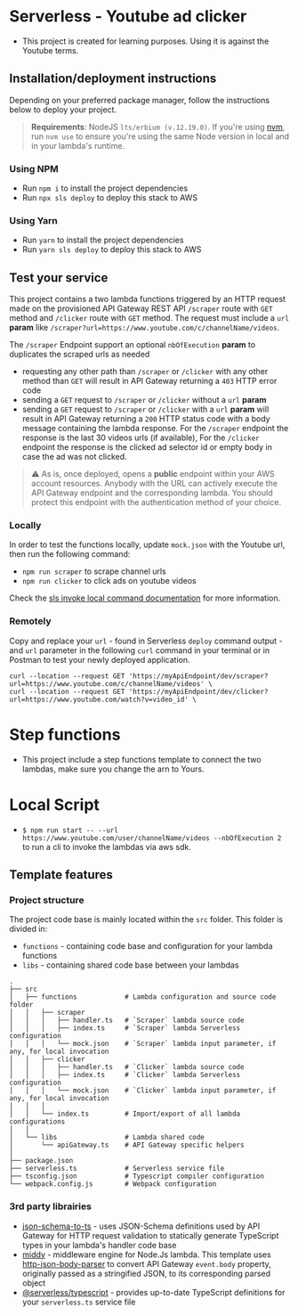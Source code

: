 # Serverless - Youtube ad clicker

- This project is created for learning purposes. Using it is against the Youtube terms.  

## Installation/deployment instructions

Depending on your preferred package manager, follow the instructions below to deploy your project.

> **Requirements**: NodeJS `lts/erbium (v.12.19.0)`. If you're using [nvm](https://github.com/nvm-sh/nvm), run `nvm use` to ensure you're using the same Node version in local and in your lambda's runtime.

### Using NPM

- Run `npm i` to install the project dependencies
- Run `npx sls deploy` to deploy this stack to AWS

### Using Yarn

- Run `yarn` to install the project dependencies
- Run `yarn sls deploy` to deploy this stack to AWS

## Test your service

This project contains a two lambda functions triggered by an HTTP request made on the provisioned API Gateway REST API `/scraper` route with `GET` method and `/clicker` route with `GET` method. The request must include a `url` **param** like `/scraper?url=https://www.youtube.com/c/channelName/videos`.

The `/scraper` Endpoint support an optional `nbOfExecution` **param** to duplicates the scraped urls as needed

- requesting any other path than `/scraper` or `/clicker` with any other method than `GET` will result in API Gateway returning a `403` HTTP error code
- sending a `GET` request to `/scraper` or `/clicker` without a `url` **param** 
- sending a `GET` request to `/scraper` or `/clicker` with a `url` **param** will result in API Gateway returning a `200` HTTP status code with a body message containing the lambda response. For the `/scraper` endpoint the response is the last 30 videos urls (if available), For the `/clicker` endpoint the response is the clicked ad selector id or empty body in case the ad was not clicked. 

> :warning: As is, once deployed, opens a **public** endpoint within your AWS account resources. Anybody with the URL can actively execute the API Gateway endpoint and the corresponding lambda. You should protect this endpoint with the authentication method of your choice.

### Locally

In order to test the functions locally, update `mock.json` with the Youtube url, then run the following command:

- `npm run scraper` to scrape channel urls
- `npm run clicker` to click ads on youtube videos

Check the [sls invoke local command documentation](https://www.serverless.com/framework/docs/providers/aws/cli-reference/invoke-local/) for more information.

### Remotely

Copy and replace your `url` - found in Serverless `deploy` command output - and `url` parameter in the following `curl` command in your terminal or in Postman to test your newly deployed application.

```
curl --location --request GET 'https://myApiEndpoint/dev/scraper?url=https://www.youtube.com/c/channelName/videos' \
curl --location --request GET 'https://myApiEndpoint/dev/clicker?url=https://www.youtube.com/watch?v=video_id' \
```

# Step functions

- This project include a step functions template to connect the two lambdas, make sure you change the arn to Yours.

# Local Script

- `$ npm run start -- --url https://www.youtube.com/user/channelName/videos --nbOfExecution 2` to run a cli to invoke the lambdas via aws sdk.  

## Template features

### Project structure

The project code base is mainly located within the `src` folder. This folder is divided in:

- `functions` - containing code base and configuration for your lambda functions
- `libs` - containing shared code base between your lambdas

```
.
├── src
│   ├── functions            # Lambda configuration and source code folder
│   │   ├── scraper
│   │   │   ├── handler.ts   # `Scraper` lambda source code
│   │   │   ├── index.ts     # `Scraper` lambda Serverless configuration
│   │   │   └── mock.json    # `Scraper` lambda input parameter, if any, for local invocation
│   │   ├── clicker
│   │   │   ├── handler.ts   # `Clicker` lambda source code
│   │   │   ├── index.ts     # `Clicker` lambda Serverless configuration
│   │   │   └── mock.json    # `Clicker` lambda input parameter, if any, for local invocation
│   │   │
│   │   └── index.ts         # Import/export of all lambda configurations
│   │
│   └── libs                 # Lambda shared code
│       └── apiGateway.ts    # API Gateway specific helpers
│
├── package.json
├── serverless.ts            # Serverless service file
├── tsconfig.json            # Typescript compiler configuration
└── webpack.config.js        # Webpack configuration
```

### 3rd party librairies

- [json-schema-to-ts](https://github.com/ThomasAribart/json-schema-to-ts) - uses JSON-Schema definitions used by API Gateway for HTTP request validation to statically generate TypeScript types in your lambda's handler code base
- [middy](https://github.com/middyjs/middy) - middleware engine for Node.Js lambda. This template uses [http-json-body-parser](https://github.com/middyjs/middy/tree/master/packages/http-json-body-parser) to convert API Gateway `event.body` property, originally passed as a stringified JSON, to its corresponding parsed object
- [@serverless/typescript](https://github.com/serverless/typescript) - provides up-to-date TypeScript definitions for your `serverless.ts` service file
